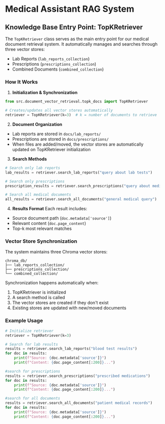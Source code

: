 # Medical Assistant RAG System

## Knowledge Base Entry Point: TopKRetriever

The `TopKRetriever` class serves as the main entry point for our medical document retrieval system. It automatically manages and searches through three vector stores:
- Lab Reports (`lab_reports_collection`)
- Prescriptions (`prescriptions_collection`) 
- Combined Documents (`combined_collection`)

### How It Works

1. **Initialization & Synchronization**
```python
from src.document_vector_retrieval.topk_docs import TopKRetriever

# Creates/updates all vector stores automatically
retriever = TopKRetriever(k=3)  # k = number of documents to retrieve
```

2. **Document Organization**
- Lab reports are stored in `docs/lab_reports/`
- Prescriptions are stored in `docs/prescriptions/`
- When files are added/moved, the vector stores are automatically updated on TopKRetriever initialization

3. **Search Methods**
```python
# Search only lab reports
lab_results = retriever.search_lab_reports("query about lab tests")

# Search only prescriptions
prescription_results = retriever.search_prescriptions("query about medications")

# Search all medical documents
all_results = retriever.search_all_documents("general medical query")
```

4. **Results Format**
Each result includes:
- Source document path (`doc.metadata['source']`)
- Relevant content (`doc.page_content`)
- Top-k most relevant matches

### Vector Store Synchronization

The system maintains three Chroma vector stores:
```
chroma_db/
├── lab_reports_collection/
├── prescriptions_collection/
└── combined_collection/
```

Synchronization happens automatically when:
1. TopKRetriever is initialized
2. A search method is called
3. The vector stores are created if they don't exist
4. Existing stores are updated with new/moved documents

### Example Usage

```python
# Initialize retriever
retriever = TopKRetriever(k=3)

# Search for lab results
results = retriever.search_lab_reports("blood test results")
for doc in results:
    print(f"Source: {doc.metadata['source']}")
    print(f"Content: {doc.page_content[:200]}...")
```

```python
#search for prescriptions
results = retriever.search_prescriptions("prescribed medications")
for doc in results:
    print(f"Source: {doc.metadata['source']}")
    print(f"Content: {doc.page_content[:200]}...")
```

```python
#search for all documents
results = retriever.search_all_documents("patient medical records")
for doc in results:
    print(f"Source: {doc.metadata['source']}")
    print(f"Content: {doc.page_content[:200]}...")
```